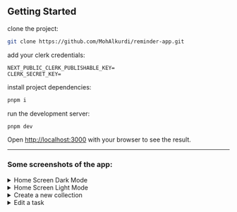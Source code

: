 ## Getting Started

clone the project:

```bash
git clone https://github.com/MohAlkurdi/reminder-app.git
```

add your clerk credentials:

```
NEXT_PUBLIC_CLERK_PUBLISHABLE_KEY=
CLERK_SECRET_KEY=
```

install project dependencies:

```bash
pnpm i
```

run the development server:

```bash
pnpm dev
```

Open [http://localhost:3000](http://localhost:3000) with your browser to see the result.

---

### Some screenshots of the app:

<details>
    <summary>Home Screen Dark Mode</summary>
    <img src="https://github.com/MohAlkurdi/reminder-app/assets/64875290/b94f9cee-797a-431a-b240-22d2e124e833"/>
    </details>
    <details><summary>Home Screen Light Mode</summary>
    <img src="https://github.com/MohAlkurdi/reminder-app/assets/64875290/f24f3418-2747-46b6-9c5e-9af85b637b8e"/>
    </details>
    <details><summary>Create a new collection</summary>
    <img src="https://github.com/MohAlkurdi/reminder-app/assets/64875290/282cb183-df50-429b-bba1-074fc126f80a"/>
    </details>
    <details><summary>Edit a task</summary>
    <img src="https://github.com/MohAlkurdi/reminder-app/assets/64875290/fdde4b3f-d62b-4db9-a5e8-713cd2a2e7a7"/>
</details>
